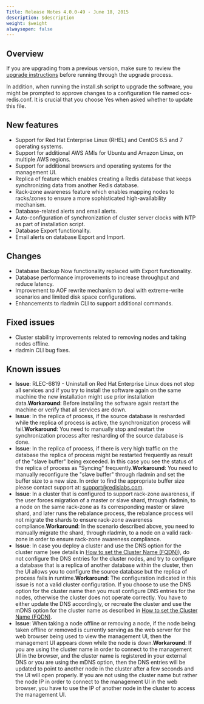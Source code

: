 ```yaml
---
Title: Release Notes 4.0.0-49 - June 18, 2015
description: $description
weight: $weight
alwaysopen: false
---
```

Overview
--------

If you are upgrading from a previous version, make sure to review the
[upgrade
instructions](/redis-enterprise-documentation/installing-and-upgrading/upgrading)
before running through the upgrade process.

In addition, when running the install.sh script to upgrade the software,
you might be prompted to approve changes to a configuration file named
ccs-redis.conf. It is crucial that you choose Yes when asked whether to
update this file.

New features
------------

-   Support for Red Hat Enterprise Linux (RHEL) and CentOS 6.5 and 7
    operating systems.
-   Support for additional AWS AMIs for Ubuntu and Amazon Linux, on
    multiple AWS regions.
-   Support for additional browsers and operating systems for the
    management UI.
-   Replica of feature which enables creating a Redis database that
    keeps synchronizing data from another Redis database.
-   Rack-zone awareness feature which enables mapping nodes to
    racks/zones to ensure a more sophisticated high-availability
    mechanism.
-   Database-related alerts and email alerts.
-   Auto-configuration of synchronization of cluster server clocks with
    NTP as part of installation script.
-   Database Export functionality.
-   Email alerts on database Export and Import.

Changes
-------

-   Database Backup Now functionality replaced with Export
    functionality.
-   Database performance improvements to increase throughput and reduce
    latency.
-   Improvement to AOF rewrite mechanism to deal with extreme-write
    scenarios and limited disk space configurations.
-   Enhancements to rladmin CLI to support additional commands.

Fixed issues
------------

-   Cluster stability improvements related to removing nodes and taking
    nodes offline.
-   rladmin CLI bug fixes.

Known issues
------------

-   **Issue**: RLEC-6819 - Uninstall on Red Hat Enterprise Linux does
    not stop all services and if you try to install the software again
    on the same machine the new installation might use prior
    installation data.**Workaround**: Before installing the software
    again restart the machine or verify that all services are down.
-   **Issue**: In the replica of process, if the source database is
    resharded while the replica of process is active, the
    synchronization process will fail.**Workaround**: You need to
    manually stop and restart the synchronization process after
    resharding of the source database is done.
-   **Issue**: In the replica of process, if there is very high traffic
    on the database the replica of process might be restarted frequently
    as result of the "slave buffer" being exceeded. In this case you see
    the status of the replica of process as "Syncing"
    frequently.**Workaround**: You need to manually reconfigure the
    "slave buffer" through rladmin and set the buffer size to a new
    size. In order to find the appropriate buffer size please contact
    support at: <support@redislabs.com>.
-   **Issue**: In a cluster that is configured to support rack-zone
    awareness, if the user forces migration of a master or slave shard,
    through rladmin, to a node on the same rack-zone as its
    corresponding master or slave shard, and later runs the rebalance
    process, the rebalance process will not migrate the shards to ensure
    rack-zone awareness compliance.**Workaround**: In the scenario
    described above, you need to manually migrate the shard, through
    rladmin, to a node on a valid rack-zone in order to ensure rack-zone
    awareness compliance.
-   **Issue**: In case you deploy a cluster and use the DNS option for
    the cluster name (see details in [How to set the Cluster Name
    (FQDN)](/redis-enterprise-documentation/initial-setup-creating-a-new-cluster/how-to-set-the-cluster-name-fqdn)),
    do not configure the DNS entries for the cluster nodes, and try to
    configure a database that is a replica of another database within
    the cluster, then the UI allows you to configure the source database
    but the replica of process fails in runtime.**Workaround**: The
    configuration indicated in this issue is not a valid cluster
    configuration. If you choose to use the DNS option for the cluster
    name then you must configure DNS entries for the nodes, otherwise
    the cluster does not operate correctly. You have to either update
    the DNS accordingly, or recreate the cluster and use the mDNS option
    for the cluster name as described in [How to set the Cluster Name
    (FQDN)](/redis-enterprise-documentation/initial-setup-creating-a-new-cluster/how-to-set-the-cluster-name-fqdn).
-   **Issue**: When taking a node offline or removing a node, if the
    node being taken offline or removed is currently serving as the web
    server for the web browser being used to view the management UI,
    then the management UI appears down while the node is
    down.**Workaround**: If you are using the cluster name in order to
    connect to the management UI in the browser, and the cluster name is
    registered in your external DNS or you are using the mDNS option,
    then the DNS entries will be updated to point to another node in the
    cluster after a few seconds and the UI will open properly. If you
    are not using the cluster name but rather the node IP in order to
    connect to the management UI in the web browser, you have to use the
    IP of another node in the cluster to access the management UI.
